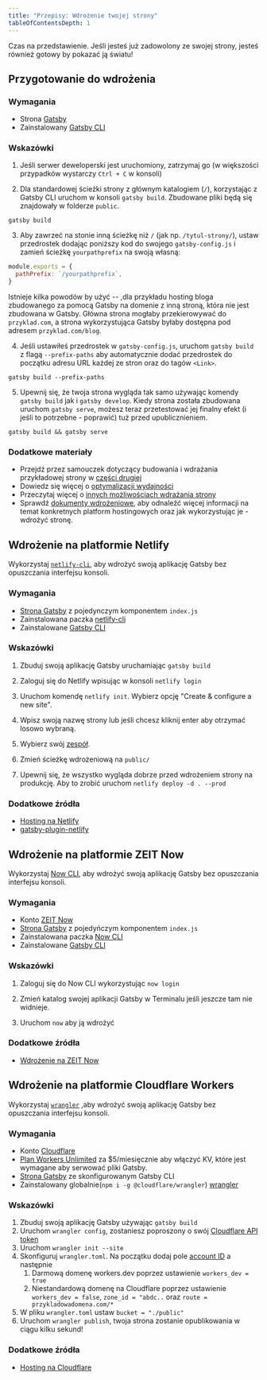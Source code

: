 ```yaml
---
title: "Przepisy: Wdrożenie twojej strony"
tableOfContentsDepth: 1
---
```


Czas na przedstawienie. Jeśli jesteś już zadowolony ze swojej strony, jesteś również gotowy by pokazać ją światu!

## Przygotowanie do wdrożenia

### Wymagania

- Strona [Gatsby](/docs/quick-start)
- Zainstalowany [Gatsby CLI](/docs/gatsby-cli)

### Wskazówki

1. Jeśli serwer deweloperski jest uruchomiony, zatrzymaj go (w większości przypadków wystarczy `Ctrl + C` w konsoli)

2. Dla standardowej ścieżki strony z głównym katalogiem (`/`), korzystając z Gatsby CLI uruchom w konsoli `gatsby build`. Zbudowane pliki będą się znajdowały w folderze `public`.

```shell
gatsby build
```

3. Aby zawrzeć na stonie inną ścieżkę niż `/` (jak np. `/tytul-strony/`), ustaw przedrostek dodając poniższy kod do swojego `gatsby-config.js` i zamień ścieżkę `yourpathprefix` na swoją własną:

```js:title=gatsby-config.js
module.exports = {
  pathPrefix: `/yourpathprefix`,
}
```

Istnieje kilka powodów by użyć -- ,dla przykładu hosting bloga zbudowanego za pomocą Gatsby na domenie z inną stroną, która nie jest zbudowana w Gatsby. Główna strona mogłaby przekierowywać do `przyklad.com`, a strona wykorzystująca Gatsby byłaby dostępna pod adresem `przyklad.com/blog`.

4. Jeśli ustawiłeś przedrostek w `gatsby-config.js`, uruchom `gatsby build` z flagą `--prefix-paths` aby automatycznie dodać przedrostek do początku adresu URL każdej ze stron oraz do tagów `<Link>`.

```shell
gatsby build --prefix-paths
```

5. Upewnij się, że twoja strona wygląda tak samo używając komendy `gatsby build` jak i `gatsby develop`. Kiedy strona została zbudowana uruchom `gatsby serve`, możesz teraz przetestować jej finalny efekt (i jeśli to potrzebne - poprawić) tuż przed upublicznieniem.

```shell
gatsby build && gatsby serve
```

### Dodatkowe materiały

- Przejdź przez samouczek dotyczący budowania i wdrażania przykładowej strony w [części drugiej](/tutorial/part-one/#deploying-a-gatsby-site)
- Dowiedz się więcej o [optymalizacji wydajności](/docs/performance/)
- Przeczytaj więcej o [innych możliwościach wdrażania strony](/docs/preparing-for-deployment/)
- Sprawdź [dokumenty wdrożeniowe](/docs/deploying-and-hosting/), aby odnaleźć więcej informacji na temat konkretnych platform hostingowych oraz jak wykorzystując je - wdrożyć stronę.

## Wdrożenie na platformie Netlify

Wykorzystaj [`netlify-cli`](https://www.netlify.com/docs/cli/), aby wdrożyć swoją aplikację Gatsby bez opuszczania interfejsu konsoli.

### Wymagania

- [Strona Gatsby](/docs/quick-start) z pojedynczym komponentem `index.js`
- Zainstalowana paczka [netlify-cli](https://www.npmjs.com/package/netlify-cli)
- Zainstalowane [Gatsby CLI](/docs/gatsby-cli)

### Wskazówki

1. Zbuduj swoją aplikację Gatsby uruchamiając `gatsby build`

2. Zaloguj się do Netlify wpisując w konsoli `netlify login`

3. Uruchom komendę `netlify init`. Wybierz opcję "Create & configure a new site".

4. Wpisz swoją nazwę strony lub jeśli chcesz kliknij enter aby otrzymać losowo wybraną.

5. Wybierz swój [zespół](https://www.netlify.com/docs/teams/).

6. Zmień ścieżkę wdrożeniową na `public/`

7. Upewnij się, że wszystko wygląda dobrze przed wdrożeniem strony na produkcję. Aby to zrobić uruchom `netlify deploy -d . --prod`

### Dodatkowe źródła

- [Hosting na Netlify](/docs/hosting-on-netlify)
- [gatsby-plugin-netlify](/packages/gatsby-plugin-netlify)

## Wdrożenie na platformie ZEIT Now

Wykorzystaj [Now CLI](https://zeit.co/download), aby wdrożyć swoją aplikację Gatsby bez opuszczania interfejsu konsoli.

### Wymagania

- Konto [ZEIT Now](https://zeit.co/signup)
- [Strona Gatsby](/docs/quick-start) z pojedyńczym komponentem `index.js`
- Zainstalowana paczka [Now CLI](https://zeit.co/download)
- Zainstalowane [Gatsby CLI](/docs/gatsby-cli)

### Wskazówki

1. Zaloguj się do Now CLI wykorzystując `now login`

2. Zmień katalog swojej aplikacji Gatsby w Terminalu jeśli jeszcze tam nie widnieje.

3. Uruchom `now` aby ją wdrożyć

### Dodatkowe źródła

- [Wdrożenie na ZEIT Now](/docs/deploying-to-zeit-now/)

## Wdrożenie na platformie Cloudflare Workers

Wykorzystaj [`wrangler`](https://developers.cloudflare.com/workers/tooling/wrangler/) ,aby wdrożyć swoją aplikację Gatsby bez opuszczania interfejsu konsoli.

### Wymagania

- Konto [Cloudflare](https://dash.cloudflare.com/sign-up)
- [Plan Workers Unlimited](https://developers.cloudflare.com/workers/about/pricing/) za \$5/miesięcznie aby włączyć KV, które jest wymagane aby serwować pliki Gatsby.
- [Strona Gatsby](/docs/quick-start) ze skonfigurowanym Gatsby CLI
- Zainstalowany globalnie(`npm i -g @cloudflare/wrangler`) [wrangler](https://developers.cloudflare.com/workers/tooling/wrangler/install/)

### Wskazówki

1. Zbuduj swoją aplikację Gatsby używając `gatsby build`
2. Uruchom `wrangler config`, zostaniesz poproszony o swój [Cloudflare API token](https://developers.cloudflare.com/workers/quickstart/#api-token)
3. Uruchom `wrangler init --site`
4. Skonfiguruj `wrangler.toml`. Na początku dodaj pole [account ID](https://developers.cloudflare.com/workers/quickstart/#account-id-and-zone-id) a następnie
   1. Darmową domenę workers.dev poprzez ustawienie `workers_dev = true`
   2. Niestandardową domenę na Cloudflare poprzez ustawienie `workers_dev = false`, `zone_id = "abdc..` oraz `route = przykladowadomena.com/*`
5. W pliku `wrangler.toml` ustaw `bucket = "./public"`
6. Uruchom `wrangler publish`, twoja strona zostanie opublikowania w ciągu kilku sekund!

### Dodatkowe źródła

- [Hosting na Cloudflare](/docs/deploying-to-cloudflare-workers)
